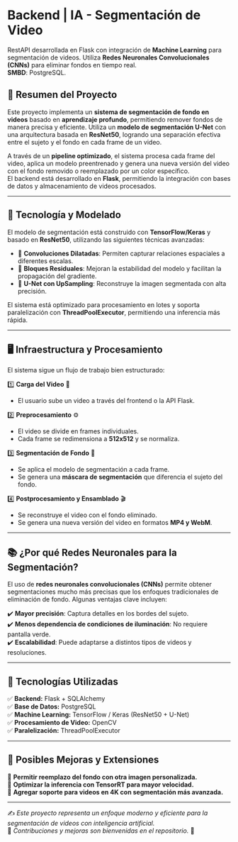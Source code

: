 # **Backend | IA - Segmentación de Video**

RestAPI desarrollada en Flask con integración de **Machine Learning** para segmentación de videos. Utiliza **Redes Neuronales Convolucionales (CNNs)** para eliminar fondos en tiempo real.  
**SMBD**: PostgreSQL.

## 📌 Resumen del Proyecto  

Este proyecto implementa un **sistema de segmentación de fondo en videos** basado en **aprendizaje profundo**, permitiendo remover fondos de manera precisa y eficiente. Utiliza un **modelo de segmentación U-Net** con una arquitectura basada en **ResNet50**, logrando una separación efectiva entre el sujeto y el fondo en cada frame de un video.  

A través de un **pipeline optimizado**, el sistema procesa cada frame del video, aplica un modelo preentrenado y genera una nueva versión del video con el fondo removido o reemplazado por un color específico.  
El backend está desarrollado en **Flask**, permitiendo la integración con bases de datos y almacenamiento de videos procesados.  

---

## 🧠 Tecnología y Modelado  

El modelo de segmentación está construido con **TensorFlow/Keras** y basado en **ResNet50**, utilizando las siguientes técnicas avanzadas:  

- 🔹 **Convoluciones Dilatadas**: Permiten capturar relaciones espaciales a diferentes escalas.  
- 🔹 **Bloques Residuales**: Mejoran la estabilidad del modelo y facilitan la propagación del gradiente.  
- 🔹 **U-Net con UpSampling**: Reconstruye la imagen segmentada con alta precisión.  

El sistema está optimizado para procesamiento en lotes y soporta paralelización con **ThreadPoolExecutor**, permitiendo una inferencia más rápida.  

---

## 🖥️ Infraestructura y Procesamiento  

El sistema sigue un flujo de trabajo bien estructurado:  

1️⃣ **Carga del Video** 📂  
   - El usuario sube un video a través del frontend o la API Flask.  

2️⃣ **Preprocesamiento** ⚙️  
   - El video se divide en frames individuales.  
   - Cada frame se redimensiona a **512x512** y se normaliza.  

3️⃣ **Segmentación de Fondo** 🧠  
   - Se aplica el modelo de segmentación a cada frame.  
   - Se genera una **máscara de segmentación** que diferencia el sujeto del fondo.  

4️⃣ **Postprocesamiento y Ensamblado** 🎬  
   - Se reconstruye el video con el fondo eliminado.  
   - Se genera una nueva versión del video en formatos **MP4 y WebM**.  

---

## 📚 ¿Por qué Redes Neuronales para la Segmentación?  

El uso de **redes neuronales convolucionales (CNNs)** permite obtener segmentaciones mucho más precisas que los enfoques tradicionales de eliminación de fondo. Algunas ventajas clave incluyen:  

✔️ **Mayor precisión**: Captura detalles en los bordes del sujeto.  
✔️ **Menos dependencia de condiciones de iluminación**: No requiere pantalla verde.  
✔️ **Escalabilidad**: Puede adaptarse a distintos tipos de videos y resoluciones.  

---

## 🔧 Tecnologías Utilizadas  

✅ **Backend:** Flask + SQLAlchemy  
✅ **Base de Datos:** PostgreSQL  
✅ **Machine Learning:** TensorFlow / Keras (ResNet50 + U-Net)  
✅ **Procesamiento de Video:** OpenCV  
✅ **Paralelización:** ThreadPoolExecutor  

---

## 🚀 Posibles Mejoras y Extensiones  

🔹 **Permitir reemplazo del fondo con otra imagen personalizada.**  
🔹 **Optimizar la inferencia con TensorRT para mayor velocidad.**  
🔹 **Agregar soporte para videos en 4K con segmentación más avanzada.**  

---

✍️ *Este proyecto representa un enfoque moderno y eficiente para la segmentación de videos con inteligencia artificial.*  
📢 *Contribuciones y mejoras son bienvenidas en el repositorio.* 🚀  
